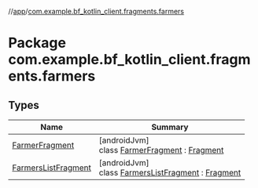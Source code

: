//[app](../../index.md)/[com.example.bf_kotlin_client.fragments.farmers](index.md)

# Package com.example.bf_kotlin_client.fragments.farmers

## Types

| Name | Summary |
|---|---|
| [FarmerFragment](-farmer-fragment/index.md) | [androidJvm]<br>class [FarmerFragment](-farmer-fragment/index.md) : [Fragment](https://developer.android.com/reference/kotlin/androidx/fragment/app/Fragment.html) |
| [FarmersListFragment](-farmers-list-fragment/index.md) | [androidJvm]<br>class [FarmersListFragment](-farmers-list-fragment/index.md) : [Fragment](https://developer.android.com/reference/kotlin/androidx/fragment/app/Fragment.html) |
